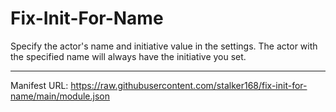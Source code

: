 ﻿# Fix-Init-For-Name

Specify the actor's name and initiative value in the settings. The actor with the specified name will always have the initiative you set.

---

Manifest URL: https://raw.githubusercontent.com/stalker168/fix-init-for-name/main/module.json
